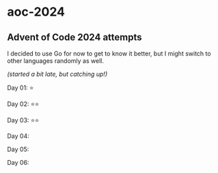 # aoc-2024
## Advent of Code 2024 attempts 

I decided to use Go for now to get to know it better, but I might switch to other languages randomly as well.

*(started a bit late, but catching up!)*

Day 01: ⭐

Day 02: ⭐⭐

Day 03: ⭐⭐

Day 04:

Day 05:

Day 06:
